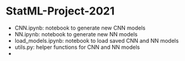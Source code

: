 # StatML-Project-2021


- CNN.ipynb: notebook to generate new CNN models
- NN.ipynb: notebook to generate new NN models
- load_models.ipynb: notebook to load saved CNN and NN models
- utils.py: helper functions for CNN and NN models
-
